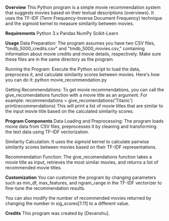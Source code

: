 **Overview**
This Python program is a simple movie recommendation system that suggests movies based on their textual descriptions (overviews). It uses the TF-IDF (Term Frequency-Inverse Document Frequency) technique and the sigmoid kernel to measure similarity between movies.


**Requirements**
Python 3.x
Pandas
NumPy
Scikit-Learn


**Usage**
Data Preparation: The program assumes you have two CSV files, "tmdb_5000_credits.csv" and "tmdb_5000_movies.csv," containing information about movie credits and movie details, respectively. Make sure these files are in the same directory as the program.

Running the Program: Execute the Python script to load the data, preprocess it, and calculate similarity scores between movies. Here's how you can do it:
python movie_recommendation.py


Getting Recommendations: To get movie recommendations, you can call the give_recomendations function with a movie title as an argument. For example:
recommendations = give_recomendations('Titanic')
print(recommendations)
This will print a list of movie titles that are similar to the input movie title based on the calculated similarity scores.


**Program Components**
Data Loading and Preprocessing: The program loads movie data from CSV files, preprocesses it by cleaning and transforming the text data using TF-IDF vectorization.

Similarity Calculation: It uses the sigmoid kernel to calculate pairwise similarity scores between movies based on their TF-IDF representations.

Recommendation Function: The give_recomendations function takes a movie title as input, retrieves the most similar movies, and returns a list of recommended movie titles.


**Customization**
You can customize the program by changing parameters such as min_df, max_features, and ngram_range in the TF-IDF vectorizer to fine-tune the recommendation results.

You can also modify the number of recommended movies returned by changing the number in sig_scores[1:11] to a different value.

**Credits**
This program was created by [Devanshu].
